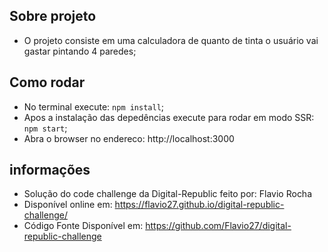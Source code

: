 ## Sobre projeto
* O projeto consiste em uma calculadora de quanto de tinta o usuário vai gastar pintando 4 paredes;

## Como rodar
* No terminal execute: `npm install`;
* Apos a instalação das depedências execute para rodar em modo SSR: `npm start`;
* Abra o browser no endereco: http://localhost:3000

## informações
* Solução do code challenge da Digital-Republic feito por: Flavio Rocha
* Disponível online em: https://flavio27.github.io/digital-republic-challenge/
* Código Fonte Disponível em: https://github.com/Flavio27/digital-republic-challenge
